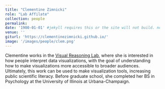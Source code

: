 ```yaml
---
title: "Clementine Zimnicki"
role: "Lab Affilate"
collection: people
permalink: 
date: '1900-01-01' #jekyll requires this or the site will not build. not sure what it does yet. order?
venue: ''
giturl: 'https://clementinezimnicki.github.io/'
image: '/images/people/clem.png'
---
```

Clementine works in the [Visual Reasoning Lab](https://schlosslab.discovery.wisc.edu/), where she is interested in how people interpret data visualizations, with the goal of understanding how to make visualizations more accessible to broader audiences. Ultimately, this work can be used to make visualization tools, increasing public scientific literacy. Before graduate school, she completed her BS in Psychology at the University of Illinois at Urbana-Champaign.
